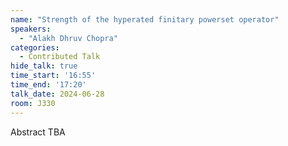 ```yaml
---
name: "Strength of the hyperated finitary powerset operator"
speakers:
  - "Alakh Dhruv Chopra"
categories:
  - Contributed Talk
hide_talk: true
time_start: '16:55'
time_end: '17:20'
talk_date: 2024-06-28
room: J330
---
```


Abstract TBA
